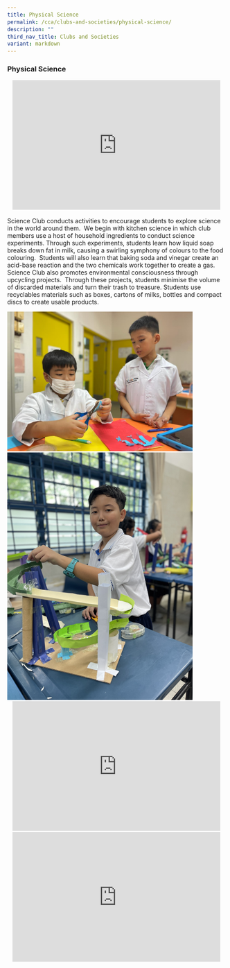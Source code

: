 ```yaml
---
title: Physical Science
permalink: /cca/clubs-and-societies/physical-science/
description: ""
third_nav_title: Clubs and Societies
variant: markdown
---
```

### **Physical Science**
<center>
<iframe allowfullscreen="true" height="299" width="480" frameborder="0" src="https://docs.google.com/presentation/d/e/2PACX-1vQenPWZtqlO3phiJ6KdbriqcEyOkZZVBk3Azsa8-8dNtdKNU_NYft4HbKML2dX6kIqgwKrkTCOHSJ3d/embed?start=false&amp;loop=false&amp;delayms=3000"></iframe></center>

Science Club conducts activities to encourage students to explore science in the world around them.&nbsp; We begin with kitchen science in which club members use a host of household ingredients to conduct science experiments. Through such experiments, students learn how liquid soap breaks down fat in milk, causing a swirling symphony of colours to the food colouring.&nbsp; Students will also learn that baking soda and vinegar create an acid-base reaction and the two chemicals work together to create a gas. Science Club also promotes environmental consciousness through upcycling projects.&nbsp; Through these projects, students minimise the volume of discarded materials and turn their trash to treasure. Students use recyclables materials such as boxes, cartons of milks, bottles and compact discs to create usable products.

<img src="/images/CCA/Physical%20Science/Physical_Science_1.jpg" style="width:85%">
<br>
<img src="/images/CCA/Physical%20Science/Physical_Science_2.JPG" style="width:85%">
<center>
<iframe allowfullscreen="true" height="299" width="480" frameborder="0" src="https://docs.google.com/presentation/d/e/2PACX-1vT2mBnDtHhNB2CtUflHMShfrLoKeeYeel567GIQxtaIDY9MI5Vg2zxIQdOqp5r0mjwL2BYGiK6Dpg1R/embed?start=false&amp;loop=false&amp;delayms=3000"></iframe>
<br>
<iframe allowfullscreen="true" height="299" width="480" frameborder="0" src="https://docs.google.com/presentation/d/e/2PACX-1vTP0Az_9x8mR5giX_eeWDWfNLQDqdtmGkMLKX8eI2TfwIVt1qaB9F0UDVVwLP0X-jOCpVAYZ-xiClE5/embed?start=false&amp;loop=false&amp;delayms=3000"></iframe></center>